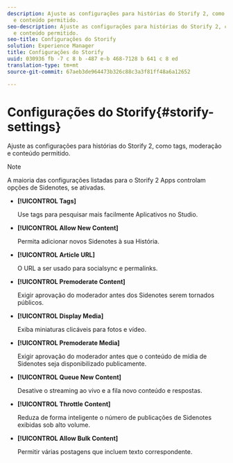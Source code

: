 ```yaml
---
description: Ajuste as configurações para histórias do Storify 2, como tags, moderação
  e conteúdo permitido.
seo-description: Ajuste as configurações para histórias do Storify 2, como tags, moderação
  e conteúdo permitido.
seo-title: Configurações do Storify
solution: Experience Manager
title: Configurações do Storify
uuid: 030936 fb -7 c 8 b -487 e-b 468-7128 b 641 c 8 ed
translation-type: tm+mt
source-git-commit: 67aeb3de964473b326c88c3a3f81ff48a6a12652

---
```



# Configurações do Storify{#storify-settings}

Ajuste as configurações para histórias do Storify 2, como tags, moderação e conteúdo permitido.

>[!NOTE]
>
>A maioria das configurações listadas para o Storify 2 Apps controlam opções de Sidenotes, se ativadas.

* **[!UICONTROL Tags]**

   Use tags para pesquisar mais facilmente Aplicativos no Studio.

* **[!UICONTROL Allow New Content]**

   Permita adicionar novos Sidenotes à sua História.

* **[!UICONTROL Article URL]**

   O URL a ser usado para socialsync e permalinks.

* **[!UICONTROL Premoderate Content]**

   Exigir aprovação do moderador antes dos Sidenotes serem tornados públicos.

* **[!UICONTROL Display Media]**

   Exiba miniaturas clicáveis para fotos e vídeo.

* **[!UICONTROL Premoderate Media]**

   Exigir aprovação do moderador antes que o conteúdo de mídia de Sidenotes seja disponibilizado publicamente.

* **[!UICONTROL Queue New Content]**

   Desative o streaming ao vivo e a fila novo conteúdo e respostas.

* **[!UICONTROL Throttle Content]**

   Reduza de forma inteligente o número de publicações de Sidenotes exibidas sob alto volume.

* **[!UICONTROL Allow Bulk Content]**

   Permitir várias postagens que incluem texto correspondente.

